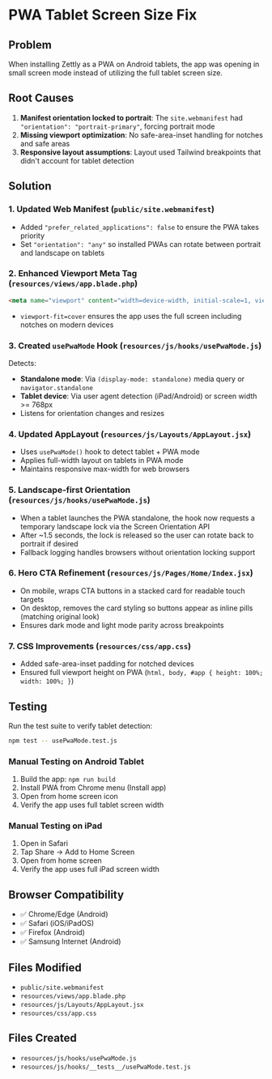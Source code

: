 # PWA Tablet Screen Size Fix

## Problem
When installing Zettly as a PWA on Android tablets, the app was opening in small screen mode instead of utilizing the full tablet screen size.

## Root Causes
1. **Manifest orientation locked to portrait**: The `site.webmanifest` had `"orientation": "portrait-primary"`, forcing portrait mode
2. **Missing viewport optimization**: No safe-area-inset handling for notches and safe areas
3. **Responsive layout assumptions**: Layout used Tailwind breakpoints that didn't account for tablet detection

## Solution

### 1. Updated Web Manifest (`public/site.webmanifest`)
- Added `"prefer_related_applications": false` to ensure the PWA takes priority
- Set `"orientation": "any"` so installed PWAs can rotate between portrait and landscape on tablets

### 2. Enhanced Viewport Meta Tag (`resources/views/app.blade.php`)
```html
<meta name="viewport" content="width=device-width, initial-scale=1, viewport-fit=cover">
```
- `viewport-fit=cover` ensures the app uses the full screen including notches on modern devices

### 3. Created `usePwaMode` Hook (`resources/js/hooks/usePwaMode.js`)
Detects:
- **Standalone mode**: Via `(display-mode: standalone)` media query or `navigator.standalone`
- **Tablet device**: Via user agent detection (iPad/Android) or screen width >= 768px
- Listens for orientation changes and resizes

### 4. Updated AppLayout (`resources/js/Layouts/AppLayout.jsx`)
- Uses `usePwaMode()` hook to detect tablet + PWA mode
- Applies full-width layout on tablets in PWA mode
- Maintains responsive max-width for web browsers

### 5. Landscape-first Orientation (`resources/js/hooks/usePwaMode.js`)
- When a tablet launches the PWA standalone, the hook now requests a temporary landscape lock via the Screen Orientation API
- After ~1.5 seconds, the lock is released so the user can rotate back to portrait if desired
- Fallback logging handles browsers without orientation locking support

### 6. Hero CTA Refinement (`resources/js/Pages/Home/Index.jsx`)
- On mobile, wraps CTA buttons in a stacked card for readable touch targets
- On desktop, removes the card styling so buttons appear as inline pills (matching original look)
- Ensures dark mode and light mode parity across breakpoints

### 7. CSS Improvements (`resources/css/app.css`)
- Added safe-area-inset padding for notched devices
- Ensured full viewport height on PWA (`html, body, #app { height: 100%; width: 100%; }`)

## Testing

Run the test suite to verify tablet detection:
```bash
npm test -- usePwaMode.test.js
```

### Manual Testing on Android Tablet
1. Build the app: `npm run build`
2. Install PWA from Chrome menu (Install app)
3. Open from home screen icon
4. Verify the app uses full tablet screen width

### Manual Testing on iPad
1. Open in Safari
2. Tap Share → Add to Home Screen
3. Open from home screen
4. Verify the app uses full iPad screen width

## Browser Compatibility
- ✅ Chrome/Edge (Android)
- ✅ Safari (iOS/iPadOS)
- ✅ Firefox (Android)
- ✅ Samsung Internet (Android)

## Files Modified
- `public/site.webmanifest`
- `resources/views/app.blade.php`
- `resources/js/Layouts/AppLayout.jsx`
- `resources/css/app.css`

## Files Created
- `resources/js/hooks/usePwaMode.js`
- `resources/js/hooks/__tests__/usePwaMode.test.js`
